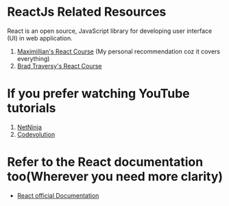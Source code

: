 # ReactJs Related Resources

React is an open source, JavaScript library for developing user interface (UI) in web application.


1. [Maximillian's React Course](https://www.udemy.com/course/react-the-complete-guide-incl-redux/) (My personal recommendation coz it covers everything)
2. [Brad Traversy's React Course](https://www.udemy.com/course/react-front-to-back-2022/)

# If you prefer watching YouTube tutorials

1. [NetNinja](https://youtube.com/playlist?list=PL4cUxeGkcC9ij8CfkAY2RAGb-tmkNwQHG)
2. [Codevolution](https://www.youtube.com/playlist?list=PLC3y8-rFHvwgg3vaYJgHGnModB54rxOk3)

# Refer to the React documentation too(Wherever you need more clarity)

- [React official Documentation](https://reactjs.org/)
